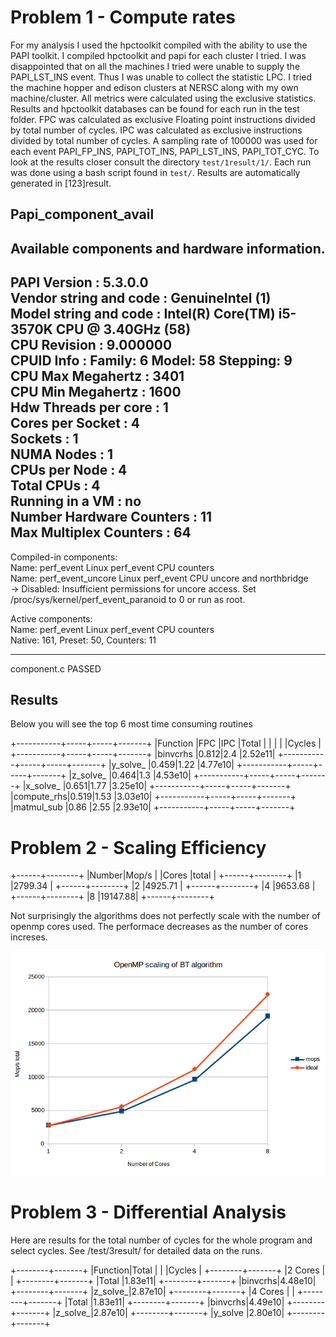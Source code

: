 # Problem 1 - Compute rates

For my analysis I used the hpctoolkit compiled with the ability to use the PAPI toolkit. I compiled hpctoolkit and papi for each cluster I tried. I was disappointed that on all the machines I tried were unable to supply the PAPI_LST_INS event. Thus I was unable to collect the statistic LPC. I tried the machine hopper and edison clusters at NERSC along with my own machine/cluster. All metrics were calculated using the exclusive statistics. Results and hpctoolkit databases can be found for each run in the test folder. FPC was calculated as exclusive Floating point instructions divided by total number of cycles. IPC was calculated as exclusive instructions divided by total number of cycles. A sampling rate of 100000 was used for each event PAPI_FP_INS, PAPI_TOT_INS, PAPI_LST_INS, PAPI_TOT_CYC. To look at the results closer consult the directory `test/1result/1/`. Each run was done using a bash script found in `test/`. Results are automatically generated in [123]result.

## Papi_component_avail  
Available components and hardware information.
--------------------------------------------------------------------------------
PAPI Version             : 5.3.0.0  
Vendor string and code   : GenuineIntel (1)  
Model string and code    : Intel(R) Core(TM) i5-3570K CPU @ 3.40GHz (58)  
CPU Revision             : 9.000000  
CPUID Info               : Family: 6  Model: 58  Stepping: 9  
CPU Max Megahertz        : 3401  
CPU Min Megahertz        : 1600  
Hdw Threads per core     : 1  
Cores per Socket         : 4  
Sockets                  : 1  
NUMA Nodes               : 1  
CPUs per Node            : 4  
Total CPUs               : 4  
Running in a VM          : no  
Number Hardware Counters : 11  
Max Multiplex Counters   : 64  
--------------------------------------------------------------------------------  

Compiled-in components:  
Name:   perf_event              Linux perf_event CPU counters  
Name:   perf_event_uncore       Linux perf_event CPU uncore and northbridge  
   \-> Disabled: Insufficient permissions for uncore access.  Set /proc/sys/kernel/perf_event_paranoid to 0 or run as root.  

Active components:  
Name:   perf_event              Linux perf_event CPU counters  
                                Native: 161, Preset: 50, Counters: 11  

--------------------------------------------------------------------------------  
component.c                             PASSED  

## Results
Below you will see the top 6 most time consuming routines 

+-----------+-----+-----+-------+
|Function   |FPC  |IPC  |Total  |
|           |     |     |Cycles |
+-----------+-----+-----+-------+
|binvcrhs   |0.812|2.4  |2.52e11|
+-----------+-----+-----+-------+
|y_solve_   |0.459|1.22 |4.77e10|
+-----------+-----+-----+-------+
|z_solve_   |0.464|1.3  |4.53e10|
+-----------+-----+-----+-------+
|x_solve_   |0.651|1.77 |3.25e10|
+-----------+-----+-----+-------+
|compute_rhs|0.519|1.53 |3.03e10|
+-----------+-----+-----+-------+
|matmul_sub |0.86 |2.55 |2.93e10|
+-----------+-----+-----+-------+

# Problem 2 - Scaling Efficiency

+------+--------+
|Number|Mop/s   |
|Cores |total   |
+------+--------+
|1     |2799.34 |
+------+--------+
|2     |4925.71 |
+------+--------+
|4     |9653.68 |
+------+--------+
|8     |19147.88|
+------+--------+

Not surprisingly the algorithms does not perfectly scale with the number of openmp cores used. The performace decreases as the number of cores increses.

![Algorithm scaling](../test/2result/scaling.png)

# Problem 3 - Differential Analysis

Here are results for the total number of cycles for the whole program and select cycles. See /test/3result/ for detailed data on the runs.

+--------+-------+
|Function|Total  |
|        |Cycles |
+--------+-------+
|2 Cores |       |
+--------+-------+
|Total   |1.83e11|
+--------+-------+
|binvcrhs|4.48e10|
+--------+-------+
|z_solve_|2.87e10|
+--------+-------+
|4 Cores |       |
+--------+-------+
|Total   |1.83e11|
+--------+-------+
|binvcrhs|4.49e10|
+--------+-------+
|z_solve_|2.87e10|
+--------+-------+
|y_solve |2.80e10|
+--------+-------+
